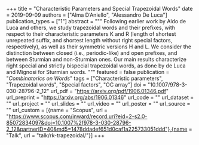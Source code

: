 +++
title = "Characteristic Parameters and Special Trapezoidal Words"
date = 2019-09-09
authors = ["Alma D’Aniello", "Alessandro De Luca"]
publication_types = ["1"]
abstract = """
Following earlier work by Aldo de Luca and others, we study trapezoidal words and their prefixes, with respect to their characteristic parameters K and R (length of shortest unrepeated suffix, and shortest length without right special factors, respectively), as well as their symmetric versions H and L. We consider the distinction between closed (i.e., periodic-like) and open prefixes, and between Sturmian and non-Sturmian ones. Our main results characterize right special and strictly bispecial trapezoidal words, as done by de Luca and Mignosi for Sturmian words.
"""
featured = false
publication = "*Combinatorics on Words*"
tags = ["Characteristic parameters", "Trapezoidal words", "Special factors", "OC array"]
doi = "10.1007/978-3-030-28796-2_12"
url_pdf = "https://arxiv.org/pdf/1906.01346.pdf"
url_preprint = "https://arxiv.org/abs/1906.01346"
url_code = ""
url_dataset = ""
url_project = ""
url_slides = ""
url_video = ""
url_poster = ""
url_source = ""
url_custom = [{name = "Scopus", url = "https://www.scopus.com/inward/record.uri?eid=2-s2.0-85072834097&doi=10.1007%2f978-3-030-28796-2_12&partnerID=40&md5=1478ddadef651d0caf1a225733051ddd"},{name = "Talk", url = "talk/rk-trapezoidal/"}]
+++
